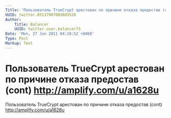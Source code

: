 ```yaml
---
Title: 'Пользователь TrueCrypt арестован по причине отказа предостав (cont) http://amplify.com/u/a1628u'
UUID: twitter.85137987003883520
Author:
    Title: Balancer
    UUID: twitter.user.balancer73
Date: 'Mon, 27 Jun 2011 04:10:52 +0400'
Type: Post
Markup: Text
---
```


# Пользователь TrueCrypt арестован по причине отказа предостав (cont) http://amplify.com/u/a1628u

Пользователь TrueCrypt арестован по причине отказа предостав
(cont) http://amplify.com/u/a1628u